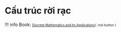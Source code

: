 <!-- ---
password: bangdeptrai
--- -->
# Cấu trúc rời rạc

!!! info
    Book: <font size="1">[Discrete Mathematics and Its Applications](https://www.icloud.com/iclouddrive/0a5tvZJoI9GjZJ7ff_yWErK8g#rosen_discrete_mathematics_and_its_applications_7th_edition){ .md-button }</font>